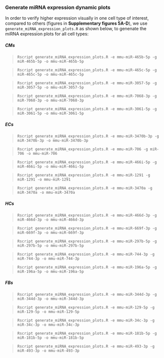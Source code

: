

### Generate miRNA expression dynamic plots


In order to verify higher expression visually in one cell type of interest, compared to others (figures in **Supplementary figures 5A-D**), we use `generate_miRNA_expression_plots.R` as shown below, to genenate the miRNA expression plots for all cell types:

##### CMs 

>`Rscript generate_miRNA_expression_plots.R -e mmu-miR-465b-5p -g miR-465b-5p -o mmu-miR-465b-5p` 

>`Rscript generate_miRNA_expression_plots.R -e mmu-miR-465c-5p -g miR-465c-5p -o mmu-miR-465c-5p`

>`Rscript generate_miRNA_expression_plots.R -e mmu-miR-3057-5p -g miR-3057-5p -o mmu-miR-3057-5p`

>`Rscript generate_miRNA_expression_plots.R -e mmu-miR-7068-3p -g miR-7068-3p -o mmu-miR-7068-3p`

>`Rscript generate_miRNA_expression_plots.R -e mmu-miR-3061-5p -g miR-3061-5p -o mmu-miR-3061-5p`

##### ECs

>`Rscript generate_miRNA_expression_plots.R -e mmu-miR-3470b-3p -g miR-3470b-3p -o mmu-miR-3470b-3p`

>`Rscript generate_miRNA_expression_plots.R -e mmu-miR-706 -g miR-706 -o mmu-miR-706` 

>`Rscript generate_miRNA_expression_plots.R -e mmu-miR-466i-5p -g miR-466i-5p -o mmu-miR-466i-5p` 

>`Rscript generate_miRNA_expression_plots.R -e mmu-miR-1291 -g miR-1291 -o mmu-miR-1291` 

>`Rscript generate_miRNA_expression_plots.R -e mmu-miR-3470a -g miR-3470a -o mmu-miR-3470a`

##### HCs

>`Rscript generate_miRNA_expression_plots.R -e mmu-miR-466d-3p -g miR-466d-3p -o mmu-miR-466d-3p`

>`Rscript generate_miRNA_expression_plots.R -e mmu-miR-669f-3p -g miR-669f-3p -o mmu-miR-669f-3p`

>`Rscript generate_miRNA_expression_plots.R -e mmu-miR-297b-5p -g miR-297b-5p -o mmu-miR-297b-5p`

>`Rscript generate_miRNA_expression_plots.R -e mmu-miR-744-3p -g miR-744-3p -o mmu-miR-744-3p`

>`Rscript generate_miRNA_expression_plots.R -e mmu-miR-196a-5p -g miR-196a-5p -o mmu-miR-196a-5p`


##### FBs 

>`Rscript generate_miRNA_expression_plots.R -e mmu-miR-344d-3p -g miR-344d-3p -o mmu-miR-344d-3p`

>`Rscript generate_miRNA_expression_plots.R -e mmu-miR-129-5p -g miR-129-5p -o mmu-miR-129-5p`

>`Rscript generate_miRNA_expression_plots.R -e mmu-miR-34c-3p -g miR-34c-3p -o mmu-miR-34c-3p`

>`Rscript generate_miRNA_expression_plots.R -e mmu-miR-181b-5p -g miR-181b-5p -o mmu-miR-181b-5p`

>`Rscript generate_miRNA_expression_plots.R -e mmu-miR-493-3p -g miR-493-3p -o mmu-miR-493-3p`

